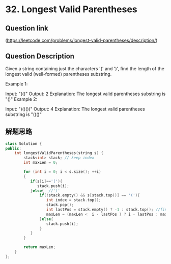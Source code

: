 # 32. Longest Valid Parentheses

## Question link
(https://leetcode.com/problems/longest-valid-parentheses/description/)

## Question Description

Given a string containing just the characters '(' and ')', find the length of the longest valid (well-formed) parentheses substring.

Example 1:

Input: "(()"
Output: 2
Explanation: The longest valid parentheses substring is "()"
Example 2:

Input: ")()())"
Output: 4
Explanation: The longest valid parentheses substring is "()()"

## 解题思路

```c++
class Solution {
public:
    int longestValidParentheses(string s) {
        stack<int> stack; // keep index
        int maxLen = 0;

        for (int i = 0; i < s.size(); ++i)
        {
           if(s[i]=='('){
              stack.push(i);
           }else{  //')'
               if(!stack.empty() && s[stack.top()] == '('){
                  int index = stack.top();
                  stack.pop();
                  int lastPos = stack.empty() ? -1 : stack.top(); //find last index from stack
                  maxLen = (maxLen <  i - lastPos ) ? i - lastPos : maxLen;
               }else{  
                  stack.push(i);
               }
           }
        }

        return maxLen;
    }
};

```